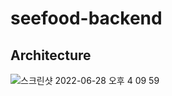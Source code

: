 # seefood-backend


## Architecture
![스크린샷 2022-06-28 오후 4 09 59](https://user-images.githubusercontent.com/74492426/176116251-409496d8-79e2-4cb8-9213-ce0e4ee7fb7b.png)
